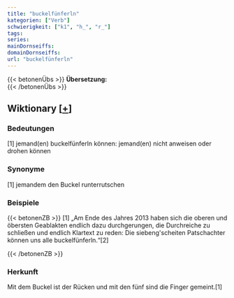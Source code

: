 ```yaml
---
title: "buckelfünferln"
kategorien: ["Verb"]
schwierigkeit: ["k1", "h_", "r_"]
tags:
series:
mainDornseiffs:
domainDornseiffs:
url: "buckelfünferln"
---
```


{{< betonenÜbs >}}
**Übersetzung:**  
{{< /betonenÜbs >}}

## Wiktionary [[+](https://de.wiktionary.org/wiki/buckelfünferln)]

### Bedeutungen
[1] jemand(en) buckelfünferln können: jemand(en) nicht anweisen oder drohen können  

### Synonyme
[1] jemandem den Buckel runterrutschen  

### Beispiele
{{< betonenZB >}}
[1] „Am Ende des Jahres 2013 haben sich die oberen und öbersten Geablakten endlich dazu durchgerungen, die Durchreiche zu schließen und endlich Klartext zu reden: Die siebeng'scheiten Patschachter können uns alle buckelfünferln.“[2]  

{{< /betonenZB >}}
### Herkunft
Mit dem Buckel ist der Rücken und mit den fünf sind die Finger gemeint.[1]  



